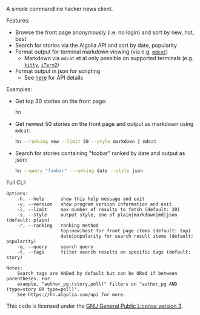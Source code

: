 A simple commandline hacker news client.

Features:
* Browse the front page anonymously (i.e. no login) and sort by new, hot, best
* Search for stories via the Algolia API and sort by date, popularity
* Format output for terminal markdown viewing (via e.g. [`mdcat`](https://github.com/swsnr/mdcat))
    * Markdown via `mdcat` et al only possible on supported terminals (e.g. [`kitty`](https://sw.kovidgoyal.net/kitty/), [`iTerm2`](https://iterm2.com/))
* Format output in json for scripting
    * See [here](https://github.com/HackerNews/API) for API details

Examples:
* Get top 30 stories on the front page:

  ```sh
  hn
  ```
  
* Get newest 50 stories on the front page and output as markdown using `mdcat`:

  ```sh
  hn --ranking new --limit 50 --style markdown | mdcat
  ```
  
* Search for stories containing "foobar" ranked by date and output as json:

  ```sh
  hn --query "foobar" --ranking date --style json
  ```

Full CLI:
```
Options:
    -h, --help      show this help message and exit
    -v, --version   show program version information and exit
    -l, --limit     max number of results to fetch (default: 30)
    -s, --style     output style, one of plain|markdown|md|json (default: plain)
    -r, --ranking   ranking method
                    top|new|best for front page items (default: top)
                    date|popularity for search result items (default: popularity)
    -q, --query     search query
    -t, --tags      filter search results on specific tags (default: story)

Notes:
    Search tags are ANDed by default but can be ORed if between parentheses. For
    example, "author_pg,(story,poll)" filters on "author_pg AND (type=story OR type=poll)".
    See https://hn.algolia.com/api for more.
```

This code is licensed under the [GNU General Public License version 3](https://www.gnu.org/licenses/gpl-3.0.en.html).
